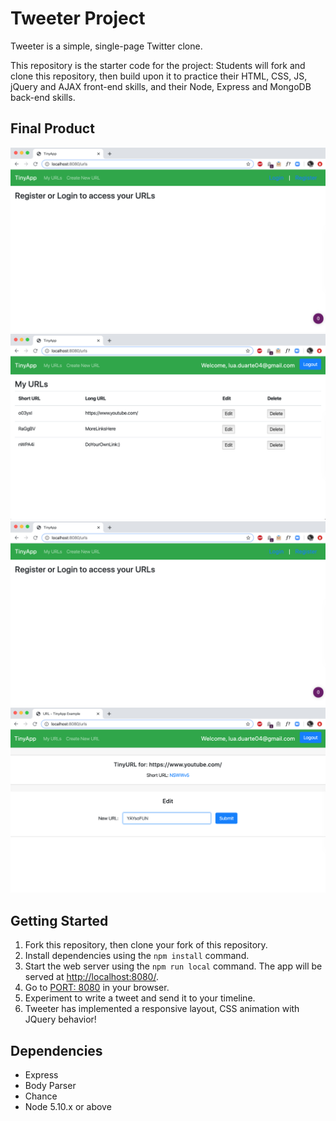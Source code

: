 # Tweeter Project

Tweeter is a simple, single-page Twitter clone.

This repository is the starter code for the project: Students will fork and clone this repository, then build upon it to practice their HTML, CSS, JS, jQuery and AJAX front-end skills, and their Node, Express and MongoDB back-end skills.

## Final Product

!["Screenshot of URLs page"](https://github.com/luaduarte04/tinyapp/blob/master/docs/urls-page.png?raw=true)
!["Screenshot of URLs page when logged in"](https://github.com/luaduarte04/tinyapp/blob/master/docs/urls-page-loogedIn.png?raw=true)
!["Screenshot of newURLs page"](https://github.com/luaduarte04/tinyapp/blob/master/docs/urls-page.png?raw=true)
!["Screenshot of editURLs page"](https://github.com/luaduarte04/tinyapp/blob/master/docs/editURL-page.png?raw=true)

## Getting Started

1. Fork this repository, then clone your fork of this repository.
2. Install dependencies using the `npm install` command.
3. Start the web server using the `npm run local` command. The app will be served at <http://localhost:8080/>.
4. Go to [PORT: 8080](http://localhost:8080/urls) in your browser.
5. Experiment to write a tweet and send it to your timeline.
6. Tweeter has implemented a responsive layout, CSS animation with JQuery behavior!

## Dependencies

- Express
- Body Parser
- Chance
- Node 5.10.x or above
